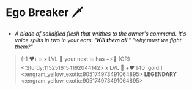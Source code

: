 # **Ego Breaker** 🗡️ 
- *A blade of solidified flesh that writhes to the owner's command. It's voice splits in two in your ears. "**Kill them all**." "why must we fight them?"*

> (-1 ❤️) 💥 x LVL 🔀 your next 💥 has +⚡🚫 {OR} <:Sturdy:1152516154192044142> x LVL 🔀 +❤️ [40 :gold:]
<:engram_yellow_exotic:905174973491064895> __LEGENDARY__ <:engram_yellow_exotic:905174973491064895>
